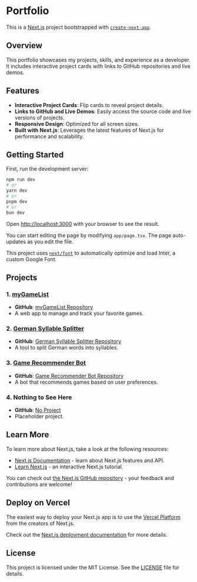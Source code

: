 # Portfolio

This is a [Next.js](https://nextjs.org/) project bootstrapped with [`create-next-app`](https://github.com/vercel/next.js/tree/canary/packages/create-next-app).

## Overview

This portfolio showcases my projects, skills, and experience as a developer. It includes interactive project cards with links to GitHub repositories and live demos.

## Features

- **Interactive Project Cards**: Flip cards to reveal project details.
- **Links to GitHub and Live Demos**: Easily access the source code and live versions of projects.
- **Responsive Design**: Optimized for all screen sizes.
- **Built with Next.js**: Leverages the latest features of Next.js for performance and scalability.

## Getting Started

First, run the development server:

```bash
npm run dev
# or
yarn dev
# or
pnpm dev
# or
bun dev
```

Open [http://localhost:3000](http://localhost:3000) with your browser to see the result.

You can start editing the page by modifying `app/page.tsx`. The page auto-updates as you edit the file.

This project uses [`next/font`](https://nextjs.org/docs/basic-features/font-optimization) to automatically optimize and load Inter, a custom Google Font.

## Projects

### 1. [myGameList](https://mygamelistdj.vercel.app)
- **GitHub**: [myGameList Repository](https://github.com/davidjosipovic/myGameList)
- A web app to manage and track your favorite games.

### 2. [German Syllable Splitter](https://german-syllable-splitter.vercel.app)
- **GitHub**: [German Syllable Splitter Repository](https://github.com/davidjosipovic/german-syllable-splitter)
- A tool to split German words into syllables.

### 3. [Game Recommender Bot](https://game-recommender-bot.vercel.app)
- **GitHub**: [Game Recommender Bot Repository](https://github.com/davidjosipovic/game-recommender-bot)
- A bot that recommends games based on user preferences.

### 4. Nothing to See Here
- **GitHub**: [No Project](https://github.com/NoProject)
- Placeholder project.

## Learn More

To learn more about Next.js, take a look at the following resources:

- [Next.js Documentation](https://nextjs.org/docs) - learn about Next.js features and API.
- [Learn Next.js](https://nextjs.org/learn) - an interactive Next.js tutorial.

You can check out [the Next.js GitHub repository](https://github.com/vercel/next.js/) - your feedback and contributions are welcome!

## Deploy on Vercel

The easiest way to deploy your Next.js app is to use the [Vercel Platform](https://vercel.com/new?utm_medium=default-template&filter=next.js&utm_source=create-next-app&utm_campaign=create-next-app-readme) from the creators of Next.js.

Check out the [Next.js deployment documentation](https://nextjs.org/docs/deployment) for more details.

## License

This project is licensed under the MIT License. See the [LICENSE](LICENSE) file for details.
